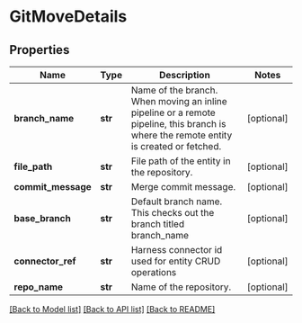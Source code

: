 # GitMoveDetails

## Properties
Name | Type | Description | Notes
------------ | ------------- | ------------- | -------------
**branch_name** | **str** | Name of the branch. When moving an inline pipeline or a remote pipeline, this branch is where the remote entity is created or fetched. | [optional] 
**file_path** | **str** | File path of the entity in the repository. | [optional] 
**commit_message** | **str** | Merge commit message. | [optional] 
**base_branch** | **str** | Default branch name. This checks out the branch titled branch_name | [optional] 
**connector_ref** | **str** | Harness connector id used for entity CRUD operations | [optional] 
**repo_name** | **str** | Name of the repository. | [optional] 

[[Back to Model list]](../README.md#documentation-for-models) [[Back to API list]](../README.md#documentation-for-api-endpoints) [[Back to README]](../README.md)

